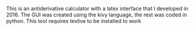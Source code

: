This is an antiderivative calculator with a latex interface that I developed in 2016. The GUI was created using the kivy language,
the rest was coded in python. This tool requires texlive to be installed to work
